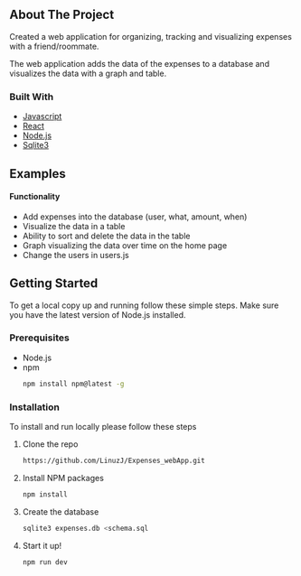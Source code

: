 <!-- ABOUT THE PROJECT -->

## About The Project

Created a web application for organizing, tracking and visualizing expenses with a friend/roommate.

The web application adds the data of the expenses to a database and visualizes the data with a graph and table.

### Built With

- [Javascript](https://www.javascript.com/)
- [React](https://reactjs.org/)
- [Node.js](https://nodejs.org/en/)
- [Sqlite3](https://www.sqlite.org/index.html)

<!-- EXAMPLES -->

## Examples

#### Functionality

- Add expenses into the database (user, what, amount, when)
- Visualize the data in a table
- Ability to sort and delete the data in the table
- Graph visualizing the data over time on the home page
- Change the users in users.js

<!-- GETTING STARTED -->

## Getting Started

To get a local copy up and running follow these simple steps. Make sure you have the latest version of Node.js installed.

### Prerequisites

- Node.js
- npm
  ```sh
  npm install npm@latest -g
  ```

### Installation

To install and run locally please follow these steps

1. Clone the repo
   ```sh
   https://github.com/LinuzJ/Expenses_webApp.git
   ```
2. Install NPM packages
   ```sh
   npm install
   ```
3. Create the database
   ```sh
   sqlite3 expenses.db <schema.sql
   ```
4. Start it up!
   ```sh
   npm run dev
   ```

